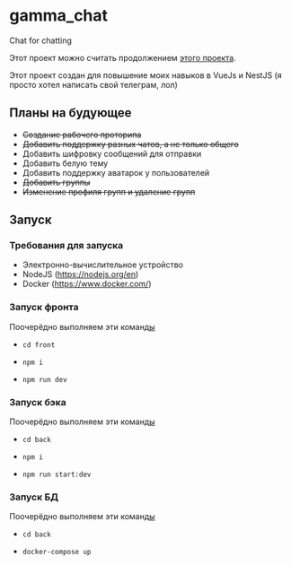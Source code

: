 # gamma_chat
Chat for chatting

Этот проект можно считать продолжением [этого проекта](https://github.com/bolgaro4ka/DChat).

Этот проект создан для повышение моих навыков в VueJs и NestJS (я просто хотел написать свой телеграм, лол)

## Планы на будующее
- <del>Создание рабочего проторипа</del>
- <del>Добавить поддержку разных чатов, а не только общего</del>
- Добавить шифровку сообщений для отправки
- Добавить белую тему
- Добавить поддержку аватарок у пользователей
- <del>Добавить группы</del>
- <del>Изменение профиля групп и удаление групп</del>

## Запуск

### Требования для запуска
- Электронно-вычислительное устройство
- NodeJS (https://nodejs.org/en)
- Docker (https://www.docker.com/)

### Запуск фронта
Поочерёдно выполняем эти команд[ы](https://www.youtube.com/watch?v=dQw4w9WgXcQ)

- `cd front`

- `npm i`

- `npm run dev`


### Запуск бэка
Поочерёдно выполняем эти команд[ы](https://www.youtube.com/watch?v=dQw4w9WgXcQ)

- `cd back`

- `npm i`

- `npm run start:dev`

### Запуск БД
Поочерёдно выполняем эти команд[ы](https://www.youtube.com/watch?v=dQw4w9WgXcQ)

- `cd back`

- `docker-compose up`
